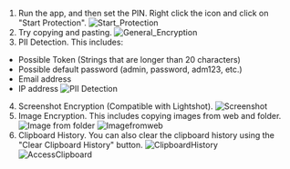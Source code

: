 1) Run the app, and then set the PIN. Right click the icon and click on "Start Protection".
![Start_Protection](https://github.com/user-attachments/assets/5a31b26c-8830-464f-b2a0-8681a2fa6e9c)
2) Try copying and pasting.
![General_Encryption](https://github.com/user-attachments/assets/6eaa834d-4e1f-4935-826f-12f80e3a3441)
3) PII Detection.
This includes:
- Possible Token (Strings that are longer than 20 characters)
- Possible default password (admin, password, adm123, etc.)
- Email address
- IP address
![PII Detection](https://github.com/user-attachments/assets/1079353e-103b-45cf-8801-14e8b842935d)
4) Screenshot Encryption (Compatible with Lightshot).
![Screenshot](https://github.com/user-attachments/assets/2ea888c6-2f79-4c79-b5e9-9e4d3471066b)
5) Image Encryption. This includes copying images from web and folder.
![Image from folder](https://github.com/user-attachments/assets/c0eecf36-608c-4b15-a4d1-0eba58b44690)
![Imagefromweb](https://github.com/user-attachments/assets/736c6de1-a2cb-42d9-8a90-732d1d78b1b4)
6) Clipboard History. You can also clear the clipboard history using the "Clear Clipboard History" button.
![ClipboardHistory](https://github.com/user-attachments/assets/a0c10328-c018-4c96-b542-cf261d5b66a1)
![AccessClipboard](https://github.com/user-attachments/assets/9a9d8530-0784-4cb5-9770-d40673120948)


